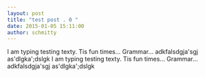 ```yaml
---
layout: post
title: "test post . 0 "
date: 2015-01-05 15:11:00
author: schmitty
---
```





I am typing testing texty. Tis fun times... Grammar...
adkfalsdgja'sgj as'dlgka';dslgk 
I am typing testing texty. Tis fun times... Grammar...
adkfalsdgja'sgj as'dlgka';dslgk 